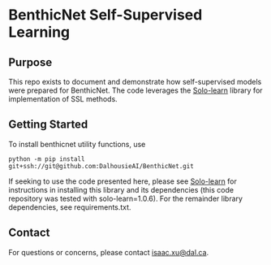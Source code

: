 # BenthicNet Self-Supervised Learning

## Purpose
This repo exists to document and demonstrate how self-supervised models were prepared for BenthicNet. 
The code leverages the [Solo-learn](https://github.com/vturrisi/solo-learn) library for implementation of SSL methods.

## Getting Started
To install benthicnet utility functions, use
```
python -m pip install git+ssh://git@github.com:DalhousieAI/BenthicNet.git
```
If seeking to use the code presented here, please see [Solo-learn](https://github.com/vturrisi/solo-learn) for instructions in installing this library and its dependencies (this code repository was tested with solo-learn=1.0.6).
For the remainder library dependencies, see requirements.txt.

## Contact
For questions or concerns, please contact [isaac.xu@dal.ca](mailto:isaac.xu@dal.ca).
